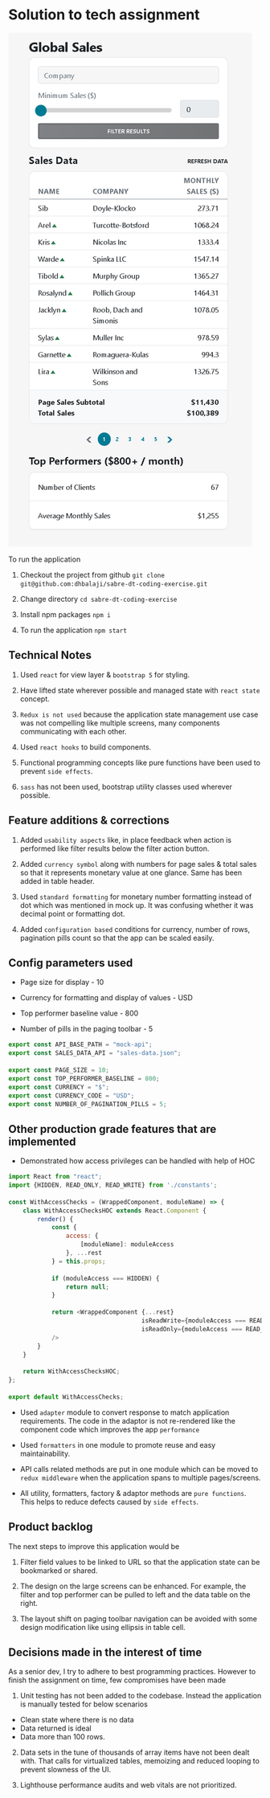 # Solution to tech assignment

![screenshot](./screenshot-sales-app.png)

To run the application

1. Checkout the project from github `git clone git@github.com:dhbalaji/sabre-dt-coding-exercise.git`

2. Change directory `cd sabre-dt-coding-exercise`

3. Install npm packages `npm i`

4. To run the application `npm start`


## Technical Notes

1. Used `react` for view layer & `bootstrap 5` for styling.

2. Have lifted state wherever possible and managed state with `react state` concept. 

3. `Redux is not used` because the application state management use case was not compelling like multiple screens, many components communicating with each other.

4. Used `react hooks` to build components.

5. Functional programming concepts like pure functions have been used to prevent `side effects`.

6. `sass` has not been used, bootstrap utility classes used wherever possible.

## Feature additions & corrections

1. Added `usability aspects` like, in place feedback when action is performed like filter results below the filter action button.

2. Added `currency symbol` along with numbers for page sales & total sales so that it represents monetary value at one glance. Same has been added in table header.

3. Used `standard formatting` for monetary number formatting instead of dot which was mentioned in mock up. It was confusing whether it was decimal point or formatting dot.

4. Added `configuration based` conditions for currency, number of rows, pagination pills count so that the app can be scaled easily.

## Config parameters used

- Page size for display - 10

- Currency for formatting and display of values - USD

- Top performer baseline value - 800

- Number of pills in the paging toolbar - 5

```js
export const API_BASE_PATH = "mock-api";
export const SALES_DATA_API = "sales-data.json";

export const PAGE_SIZE = 10;
export const TOP_PERFORMER_BASELINE = 800;
export const CURRENCY = "$";
export const CURRENCY_CODE = "USD";
export const NUMBER_OF_PAGINATION_PILLS = 5;

```

## Other production grade features that are implemented

- Demonstrated how access privileges can be handled with help of HOC

```js
import React from "react";
import {HIDDEN, READ_ONLY, READ_WRITE} from './constants';

const WithAccessChecks = (WrappedComponent, moduleName) => {
    class WithAccessChecksHOC extends React.Component {
        render() {
            const {
                access: {
                    [moduleName]: moduleAccess
                }, ...rest
            } = this.props;

            if (moduleAccess === HIDDEN) {
                return null;
            }

            return <WrappedComponent {...rest}
                                     isReadWrite={moduleAccess === READ_WRITE}
                                     isReadOnly={moduleAccess === READ_ONLY}
            />
        }
    }

    return WithAccessChecksHOC;
};

export default WithAccessChecks;

```
- Used `adapter` module to convert response to match application requirements. The code in the adaptor is not re-rendered like the component code which improves the app `performance`

- Used `formatters` in one module to promote reuse and easy maintainability.

- API calls related methods are put in one module which can be moved to `redux middleware` when the application spans to multiple pages/screens.

- All utility, formatters, factory & adaptor methods are `pure functions`. This helps to reduce defects caused by `side effects`.

## Product backlog

The next steps to improve this application would be

1. Filter field values to be linked to URL so that the application state can be bookmarked or shared.

2. The design on the large screens can be enhanced. For example, the filter and top performer can be pulled to left and the data table on the right.

3. The layout shift on paging toolbar navigation can be avoided with some design modification like using ellipsis in table cell.

## Decisions made in the interest of time

As a senior dev, I try to adhere to best programming practices. However to finish the assignment on time, few compromises have been made

1. Unit testing has not been added to the codebase. Instead the application is manually tested for below scenarios

- Clean state where there is no data
- Data returned is ideal
- Data more than 100 rows.

2. Data sets in the tune of thousands of array items have not been dealt with. That calls for virtualized tables, memoizing and reduced looping to prevent slowness of the UI.

3. Lighthouse performance audits and web vitals are not prioritized.
